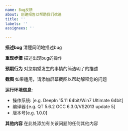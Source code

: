 ```yaml
---
name: Bug反馈
about: 创建报告以帮助我们改进
title: ''
labels: ''
assignees: ''

---
```


**描述bug**
清楚简明地描述bug

**重现步骤**
描述出现bug的操作

**预期行为**
对您期望发生的事情的简洁明了的描述

**截图**
如果适用，请添加屏幕截图以帮助解释您的问题

**运行环境信息:**
 - 操作系统: [e.g. DeepIn 15.11 64bit/Win7 Ultimate 64bit]
 - 编译器:[e.g. QT 5.6.2 GCC 6.3.0/VS2013 update 5]
 - 版本号[e.g. 1.0.0]

**其他内容**
在此处添加有关该问题的任何其他内容
